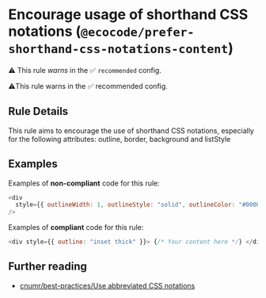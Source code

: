 # Encourage usage of shorthand CSS notations (`@ecocode/prefer-shorthand-css-notations-content`)

⚠️ This rule _warns_ in the ✅ `recommended` config.

<!-- end auto-generated rule header -->

⚠️This rule warns in the ✅ recommended config.

## Rule Details

This rule aims to encourage the use of shorthand CSS notations, especially for the following attributes: outline, border, background and listStyle

## Examples

Examples of **non-compliant** code for this rule:

```js
<div
  style={{ outlineWidth: 1, outlineStyle: "solid", outlineColor: "#000000" }}
/>
```

Examples of **compliant** code for this rule:

```js
<div style={{ outline: "inset thick" }}> {/* Your content here */} </div>
```

## Further reading

- [cnumr/best-practices/Use abbreviated CSS notations](https://github.com/cnumr/best-practices/blob/fc5a1f865bafb196e4775cce8835393751d40ed8/chapters/BP_026_en.md)
